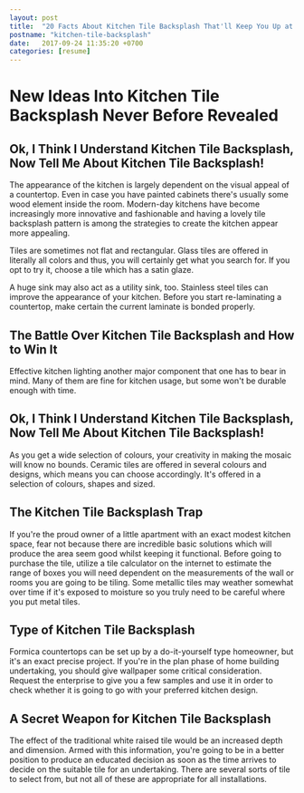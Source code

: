 ```yaml
---
layout: post
title:  "20 Facts About Kitchen Tile Backsplash That'll Keep You Up at Night"
postname: "kitchen-tile-backsplash"
date:   2017-09-24 11:35:20 +0700
categories: [resume]
---
```

 New Ideas Into Kitchen Tile Backsplash Never Before Revealed 
==============================================================

 Ok, I Think I Understand Kitchen Tile Backsplash, Now Tell Me About Kitchen Tile Backsplash!
---------------------------------------------------------------------------------------------

The appearance of the kitchen is largely dependent on the visual appeal of a countertop. Even in case you have painted cabinets there's usually some wood element inside the room. Modern-day kitchens have become increasingly more innovative and fashionable and having a lovely tile backsplash pattern is among the strategies to create the kitchen appear more appealing.

Tiles are sometimes not flat and rectangular. Glass tiles are offered in literally all colors and thus, you will certainly get what you search for. If you opt to try it, choose a tile which has a satin glaze.

A huge sink may also act as a utility sink, too. Stainless steel tiles can improve the appearance of your kitchen. Before you start re-laminating a countertop, make certain the current laminate is bonded properly.

 The Battle Over Kitchen Tile Backsplash and How to Win It 
-----------------------------------------------------------

Effective kitchen lighting another major component that one has to bear in mind. Many of them are fine for kitchen usage, but some won't be durable enough with time.

 Ok, I Think I Understand Kitchen Tile Backsplash, Now Tell Me About Kitchen Tile Backsplash! 
----------------------------------------------------------------------------------------------

As you get a wide selection of colours, your creativity in making the mosaic will know no bounds. Ceramic tiles are offered in several colours and designs, which means you can choose accordingly. It's offered in a selection of colours, shapes and sized.

 The Kitchen Tile Backsplash Trap 
----------------------------------

If you're the proud owner of a little apartment with an exact modest kitchen space, fear not because there are incredible basic solutions which will produce the area seem good whilst keeping it functional. Before going to purchase the tile, utilize a tile calculator on the internet to estimate the range of boxes you will need dependent on the measurements of the wall or rooms you are going to be tiling. Some metallic tiles may weather somewhat over time if it's exposed to moisture so you truly need to be careful where you put metal tiles.

 Type of Kitchen Tile Backsplash 
---------------------------------

Formica countertops can be set up by a do-it-yourself type homeowner, but it's an exact precise project. If you're in the plan phase of home building undertaking, you should give wallpaper some critical consideration. Request the enterprise to give you a few samples and use it in order to check whether it is going to go with your preferred kitchen design.

 A Secret Weapon for Kitchen Tile Backsplash 
---------------------------------------------

The effect of the traditional white raised tile would be an increased depth and dimension. Armed with this information, you're going to be in a better position to produce an educated decision as soon as the time arrives to decide on the suitable tile for an undertaking. There are several sorts of tile to select from, but not all of these are appropriate for all installations.
